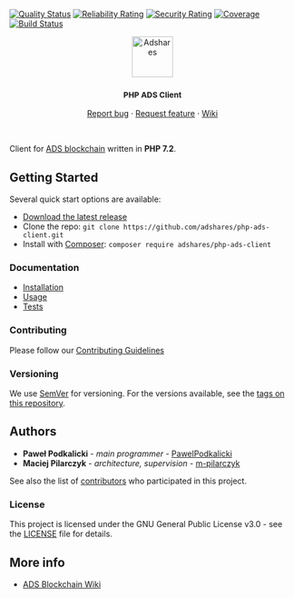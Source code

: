 [![Quality Status](https://sonarcloud.io/api/project_badges/measure?project=adshares-php-ads-client&metric=alert_status)](https://sonarcloud.io/dashboard?id=adshares-php-ads-client)
[![Reliability Rating](https://sonarcloud.io/api/project_badges/measure?project=adshares-php-ads-client&metric=reliability_rating)](https://sonarcloud.io/dashboard?id=adshares-php-ads-client)
[![Security Rating](https://sonarcloud.io/api/project_badges/measure?project=adshares-php-ads-client&metric=security_rating)](https://sonarcloud.io/dashboard?id=adshares-php-ads-client)
[![Coverage](https://sonarcloud.io/api/project_badges/measure?project=adshares-php-ads-client&metric=coverage)](https://sonarcloud.io/dashboard?id=adshares-php-ads-client)
[![Build Status](https://travis-ci.org/adshares/php-ads-client.svg?branch=master)](https://travis-ci.org/adshares/php-ads-client)

<p align="center">
  <a href="https://adsahres.net/">
    <img src="https://adsahres.pl/logos/ads_tr.svg" alt="Adshares" width=72 height=72>
  </a>
  <h3 align="center"><small>PHP ADS Client</small></h3>
  <p align="center">
    <a href="https://github.com/adshares/php-ads-client/issues/new?template=bug_report.md&labels=Bug">Report bug</a>
    ·
    <a href="https://github.com/adshares/php-ads-client/issues/new?template=feature_request.md&labels=New%20Feature">Request feature</a>
    ·
    <a href="https://github.com/adshares/wiki">Wiki</a>
  </p>
</p>

<br>

Client for [ADS blockchain](https://github.com/adshares/ads) written in **PHP 7.2**.


## Getting Started

Several quick start options are available:

- [Download the latest release](https://github.com/adshares/ads-ppa/releases/latest)
- Clone the repo: `git clone https://github.com/adshares/php-ads-client.git`
- Install with [Composer](https://getcomposer.org/): `composer require adshares/php-ads-client`

### Documentation

- [Installation](https://github.com/adshares/php-ads-client/wiki/Installation)
- [Usage](https://github.com/adshares/php-ads-client/wiki/Usage)
- [Tests](https://github.com/adshares/php-ads-client/wiki/Tests)


### Contributing

Please follow our [Contributing Guidelines](.github/CONTRIBUTING.md)

### Versioning

We use [SemVer](http://semver.org/) for versioning. For the versions available, see the [tags on this repository](https://github.com/adshares/php-ads-client/tags). 


## Authors

- **Paweł Podkalicki** - _main programmer_ - [PawelPodkalicki](https://github.com/PawelPodkalicki)
- **Maciej Pilarczyk** - _architecture, supervision_ - [m-pilarczyk](https://github.com/m-pilarczyk)

See also the list of [contributors](https://github.com/adshares/php-ads-client/contributors) who participated in this project.

### License

This project is licensed under the GNU General Public License v3.0 - see the [LICENSE](LICENSE) file for details.

## More info

- [ADS Blockchain Wiki](https://github.com/adshares/ads/wiki)
